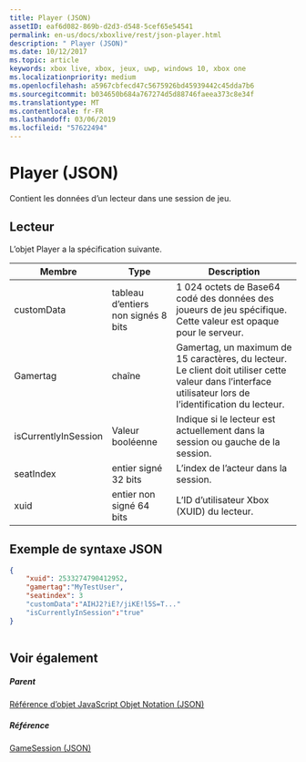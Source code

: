 ```yaml
---
title: Player (JSON)
assetID: eaf6d082-869b-d2d3-d548-5cef65e54541
permalink: en-us/docs/xboxlive/rest/json-player.html
description: " Player (JSON)"
ms.date: 10/12/2017
ms.topic: article
keywords: xbox live, xbox, jeux, uwp, windows 10, xbox one
ms.localizationpriority: medium
ms.openlocfilehash: a5967cbfecd47c5675926bd45939442c45dda7b6
ms.sourcegitcommit: b034650b684a767274d5d88746faeea373c8e34f
ms.translationtype: MT
ms.contentlocale: fr-FR
ms.lasthandoff: 03/06/2019
ms.locfileid: "57622494"
---
```

# <a name="player-json"></a>Player (JSON)
Contient les données d’un lecteur dans une session de jeu. 
<a id="ID4EN"></a>

 
## <a name="player"></a>Lecteur
 
L’objet Player a la spécification suivante.
 
| Membre| Type| Description| 
| --- | --- | --- | 
| customData| tableau d’entiers non signés 8 bits| 1 024 octets de Base64 codé des données des joueurs de jeu spécifique. Cette valeur est opaque pour le serveur.| 
| Gamertag| chaîne| Gamertag, un maximum de 15 caractères, du lecteur. Le client doit utiliser cette valeur dans l’interface utilisateur lors de l’identification du lecteur. | 
| isCurrentlyInSession| Valeur booléenne| Indique si le lecteur est actuellement dans la session ou gauche de la session.| 
| seatIndex| entier signé 32 bits| L’index de l’acteur dans la session.| 
| xuid| entier non signé 64 bits| L’ID d’utilisateur Xbox (XUID) du lecteur.| 
  
<a id="ID4E3C"></a>

 
## <a name="sample-json-syntax"></a>Exemple de syntaxe JSON
 

```json
{
    "xuid": 2533274790412952,
    "gamertag":"MyTestUser",
    "seatindex": 3
    "customData":"AIHJ2?iE?/jiKE!l5S=T..."
    "isCurrentlyInSession":"true"
}
    
```

  
<a id="ID4EFD"></a>

 
## <a name="see-also"></a>Voir également
 
<a id="ID4EHD"></a>

 
##### <a name="parent"></a>Parent 

[Référence d’objet JavaScript Objet Notation (JSON)](atoc-xboxlivews-reference-json.md)

  
<a id="ID4ERD"></a>

 
##### <a name="reference"></a>Référence 

[GameSession (JSON)](json-gamesession.md)

   